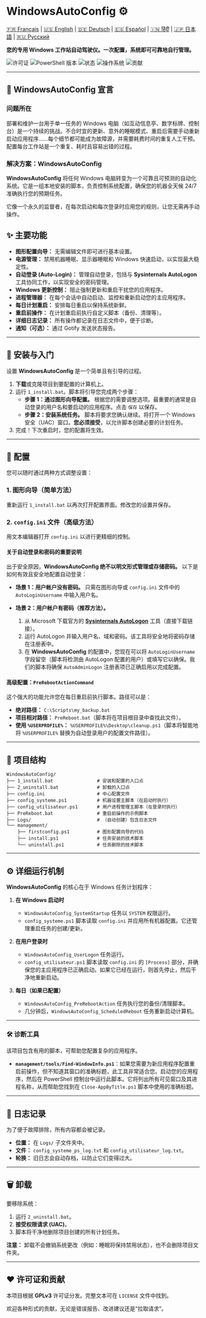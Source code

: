 # WindowsAutoConfig ⚙️

[🇫🇷 Français](README-fr-FR.md) | [🇺🇸 English](README.md) | [🇩🇪 Deutsch](README-de-DE.md) | [🇪🇸 Español](README-es-ES.md) | [🇮🇳 हिंदी](README-hi-IN.md) | [🇯🇵 日本語](README-ja-JP.md) | [🇷🇺 Русский](README-ru-RU.md)

**您的专用 Windows 工作站自动驾驶仪。一次配置，系统即可可靠地自行管理。**

![许可证](https://img.shields.io/badge/Licence-GPLv3-blue.svg)
![PowerShell 版本](https://img.shields.io/badge/PowerShell-5.1%2B-blue)
![状态](https://img.shields.io/badge/Statut-Opérationnel-brightgreen.svg)
![操作系统](https://img.shields.io/badge/OS-Windows_10_|_11-informational)
![贡献](https://img.shields.io/badge/Contributions-Bienvenues-brightgreen.svg)

---

## 🎯 WindowsAutoConfig 宣言

### 问题所在
部署和维护一台用于单一任务的 Windows 电脑（如互动信息亭、数字标牌、控制台）是一个持续的挑战。不合时宜的更新、意外的睡眠模式、重启后需要手动重新启动应用程序……每个细节都可能成为故障源，并需要耗费时间的重复人工干预。配置每台工作站是一个重复、耗时且容易出错的过程。

### 解决方案：WindowsAutoConfig
**WindowsAutoConfig** 将任何 Windows 电脑转变为一个可靠且可预测的自动化系统。它是一组本地安装的脚本，负责控制系统配置，确保您的机器全天候 24/7 准确执行您的预期任务。

它像一个永久的监督者，在每次启动和每次登录时应用您的规则，让您无需再手动操作。

## ✨ 主要功能
*   **图形配置向导：** 无需编辑文件即可进行基本设置。
*   **电源管理：** 禁用机器睡眠、显示器睡眠和 Windows 快速启动，以实现最大稳定性。
*   **自动登录 (Auto-Login)：** 管理自动登录，包括与 **Sysinternals AutoLogon** 工具协同工作，以实现安全的密码管理。
*   **Windows 更新控制：** 阻止强制更新和重启干扰您的应用程序。
*   **进程管理器：** 在每个会话中自动启动、监控和重新启动您的主应用程序。
*   **每日计划重启：** 安排每日重启以保持系统新鲜。
*   **重启前操作：** 在计划重启前执行自定义脚本（备份、清理等）。
*   **详细日志记录：** 所有操作都记录在日志文件中，便于诊断。
*   **通知（可选）：** 通过 Gotify 发送状态报告。

---

## 🚀 安装与入门
设置 **WindowsAutoConfig** 是一个简单且有引导的过程。

1.  **下载**或克隆项目到要配置的计算机上。
2.  运行 `1_install.bat`。脚本将引导您完成两个步骤：
    *   **步骤 1：通过图形向导配置。**
        根据您的需要调整选项。最重要的通常是自动登录的用户名和要启动的应用程序。点击 `保存` 以保存。
    *   **步骤 2：安装系统任务。**
        脚本将要求您确认继续。将打开一个 Windows 安全（UAC）窗口。**您必须接受**，以允许脚本创建必要的计划任务。
3.  完成！下次重启时，您的配置将生效。

---

## 🔧 配置
您可以随时通过两种方式调整设置：

### 1. 图形向导（简单方法）
重新运行 `1_install.bat` 以再次打开配置界面。修改您的设置并保存。

### 2. `config.ini` 文件（高级方法）
用文本编辑器打开 `config.ini` 以进行更精细的控制。

#### 关于自动登录和密码的重要说明
出于安全原因，**WindowsAutoConfig 绝不以明文形式管理或存储密码。** 以下是如何有效且安全地配置自动登录：

*   **场景 1：用户帐户没有密码。**
    只需在图形向导或 `config.ini` 文件中的 `AutoLoginUsername` 中输入用户名。

*   **场景 2：用户帐户有密码（推荐方法）。**
    1.  从 Microsoft 下载官方的 **[Sysinternals AutoLogon](https://download.sysinternals.com/files/AutoLogon.zip)** 工具（直接下载链接）。
    2.  运行 AutoLogon 并输入用户名、域和密码。该工具将安全地将密码存储在注册表中。
    3.  在 **WindowsAutoConfig** 的配置中，您现在可以将 `AutoLoginUsername` 字段留空（脚本将检测由 AutoLogon 配置的用户）或填写它以确保。我们的脚本将确保 `AutoAdminLogon` 注册表项已正确启用以完成配置。

#### 高级配置：`PreRebootActionCommand`
这个强大的功能允许您在每日重启前执行脚本。路径可以是：
- **绝对路径：** `C:\Scripts\my_backup.bat`
- **项目相对路径：** `PreReboot.bat`（脚本将在项目根目录中查找此文件）。
- **使用 `%USERPROFILE%`：** `%USERPROFILE%\Desktop\cleanup.ps1`（脚本将智能地将 `%USERPROFILE%` 替换为自动登录用户的配置文件路径）。

---

## 📂 项目结构
```
WindowsAutoConfig/
├── 1_install.bat                # 安装和配置的入口点
├── 2_uninstall.bat              # 卸载的入口点
├── config.ini                   # 中心配置文件
├── config_systeme.ps1           # 机器设置主脚本（在启动时执行）
├── config_utilisateur.ps1       # 用户进程管理主脚本（在登录时执行）
├── PreReboot.bat                # 重启前操作的示例脚本
├── Logs/                        # （自动创建）包含日志文件
└── management/
    ├── firstconfig.ps1          # 图形配置向导的代码
    ├── install.ps1              # 任务安装的技术脚本
    └── uninstall.ps1            # 任务删除的技术脚本
```

---

## ⚙️ 详细运行机制
**WindowsAutoConfig** 的核心在于 Windows 任务计划程序：

1.  **在 Windows 启动时**
    *   `WindowsAutoConfig_SystemStartup` 任务以 `SYSTEM` 权限运行。
    *   `config_systeme.ps1` 脚本读取 `config.ini` 并应用所有机器配置。它还管理重启任务的创建/更新。

2.  **在用户登录时**
    *   `WindowsAutoConfig_UserLogon` 任务运行。
    *   `config_utilisateur.ps1` 脚本读取 `config.ini` 的 `[Process]` 部分，并确保您的主应用程序已正确启动。如果它已经在运行，则首先停止，然后干净地重新启动。

3.  **每日（如果已配置）**
    *   `WindowsAutoConfig_PreRebootAction` 任务执行您的备份/清理脚本。
    *   几分钟后，`WindowsAutoConfig_ScheduledReboot` 任务重新启动计算机。

---

### 🛠️ 诊断工具

该项目包含有用的脚本，可帮助您配置复杂的应用程序。

*   **`management/tools/Find-WindowInfo.ps1`**：如果您需要为新应用程序配置重启前操作，但不知道其窗口的准确标题，此工具非常适合您。启动您的应用程序，然后在 PowerShell 控制台中运行此脚本。它将列出所有可见窗口及其进程名称，从而帮助您找到在 `Close-AppByTitle.ps1` 脚本中使用的准确标题。

---

## 📄 日志记录
为了便于故障排除，所有内容都会被记录。
*   **位置：** 在 `Logs/` 子文件夹中。
*   **文件：** `config_systeme_ps_log.txt` 和 `config_utilisateur_log.txt`。
*   **轮换：** 旧日志会自动存档，以防止它们变得过大。

---

## 🗑️ 卸载
要移除系统：
1.  运行 `2_uninstall.bat`。
2.  **接受权限请求 (UAC)**。
3.  脚本将干净地删除项目创建的所有计划任务。

**注意：** 卸载不会撤销系统更改（例如：睡眠将保持禁用状态），也不会删除项目文件夹。

---

## ❤️ 许可证和贡献
本项目根据 **GPLv3** 许可证分发。完整文本可在 `LICENSE` 文件中找到。

欢迎各种形式的贡献，无论是错误报告、改进建议还是“拉取请求”。
